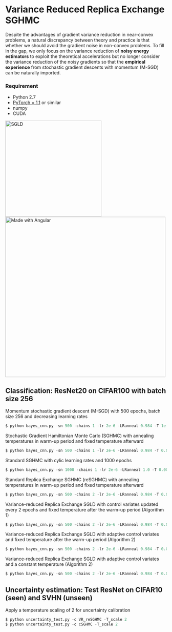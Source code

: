 # Variance Reduced Replica Exchange SGHMC

Despite the advantages of gradient variance reduction in near-convex problems, a natural discrepancy between theory and practice is that whether we should avoid the gradient noise in non-convex problems. To fill in the gap, we only focus on the variance reduction of **noisy energy estimators** to exploit the theoretical accelerations but no longer consider the variance reduction of the noisy gradients so that the **empirical experience** from stochastic gradient descents with momentum (M-SGD) can be naturally imported.


### Requirement
* Python 2.7
* [PyTorch = 1.1](https://pytorch.org/) or similar
* numpy
* CUDA 


<p float="left">
  <img src="output/SGLD.gif" width="300" title="SGLD"/>
  <img src="output/reSGLD_vs_VR_reSGLD.gif" width="500" alt="Made with Angular" title="Angular" /> 
</p>


## Classification: ResNet20 on CIFAR100 with batch size 256

Momentum stochastic gradient descent (M-SGD) with 500 epochs, batch size 256 and decreasing learning rates
```python
$ python bayes_cnn.py -sn 500 -chains 1 -lr 2e-6 -LRanneal 0.984 -T 1e-300  -burn 0.6 
```


Stochastic Gradient Hamiltonian Monte Carlo (SGHMC) with annealing temperatures in warm-up period and fixed temperature afterward
```python
$ python bayes_cnn.py -sn 500 -chains 1 -lr 2e-6 -LRanneal 0.984 -T 0.01 -Tanneal 1.02 -burn 0.6 
```
Standard SGHMC with cylic learning rates and 1000 epochs
```python
$ python bayes_cnn.py -sn 1000 -chains 1 -lr 2e-6 -LRanneal 1.0 -T 0.001 -cycle 5 -period 0 -burn 0.7 
```

Standard Replica Exchange SGHMC (reSGHMC) with annealing temperatures in warm-up period and fixed temperature afterward
```python
$ python bayes_cnn.py -sn 500 -chains 2 -lr 2e-6 -LRanneal 0.984 -T 0.01 -var_reduce 0 -period 2 -bias_F 1.5e5 -burn 0.6 
```

Variance-reduced Replica Exchange SGLD with control variates updated every 2 epochs and fixed temperature after the warm-up period (Algorithm 1)
```python
$ python bayes_cnn.py -sn 500 -chains 2 -lr 2e-6 -LRanneal 0.984 -T 0.01 -var_reduce 1 -period 2 -bias_F 1.5e5 -burn 0.6 -seed 85674
```

Variance-reduced Replica Exchange SGLD with adaptive control variates and fixed temperature after the warm-up period (Algorithm 2)
```python
$ python bayes_cnn.py -sn 500 -chains 2 -lr 2e-6 -LRanneal 0.984 -T 0.01 -var_reduce 1 -period 2 -bias_F 1.5e5 -burn 0.6 -adapt_c 1
```

Variance-reduced Replica Exchange SGLD with adaptive control variates and a constant temperature (Algorithm 2)
```python
$ python bayes_cnn.py -sn 500 -chains 2 -lr 2e-6 -LRanneal 0.984 -T 0.0001 -Tanneal 1 -var_reduce 1 -period 2 -bias_F 1.5e7 -burn 0.6 -adapt_c 1 
```

## Uncertainty estimation: Test ResNet on CIFAR10 (seen) and SVHN (unseen)

Apply a temperature scaling of 2 for uncertainty calibration
```python
$ python uncertainty_test.py -c VR_reSGHMC -T_scale 2
$ python uncertainty_test.py -c cSGHMC -T_scale 2
```
